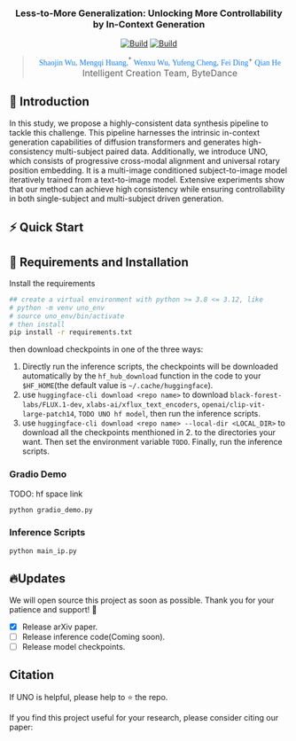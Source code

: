 <h3 align="center">Less-to-More Generalization: Unlocking More Controllability by In-Context Generation</h3>

<p align="center"> 
<a href="https://vmix-diffusion.github.io/VMix/"><img alt="Build" src="https://img.shields.io/badge/Project%20Page-VMix-yellow"></a> 
<a href="https://arxiv.org/pdf/2412.20800"><img alt="Build" src="https://img.shields.io/badge/arXiv%20paper-2412.20800-b31b1b.svg"></a>
</p>

><p align="center"> <span style="color:#137cf3; font-family: Gill Sans">Shaojin Wu,</span><sup></sup></a>  <span style="color:#137cf3; font-family: Gill Sans">Mengqi Huang,</span><sup>*</sup></a> <span style="color:#137cf3; font-family: Gill Sans">Wenxu Wu,</span><sup></sup></a>  <span style="color:#137cf3; font-family: Gill Sans">Yufeng Cheng,</span><sup></sup> </a>  <span style="color:#137cf3; font-family: Gill Sans">Fei Ding</span><sup>+</sup></a> <span style="color:#137cf3; font-family: Gill Sans">Qian He</span></a> <br> 
><span style="font-size: 16px">Intelligent Creation Team, ByteDance</span></p>

## 📖 Introduction
In this study, we propose a highly-consistent data synthesis pipeline to tackle this challenge. This pipeline harnesses the intrinsic in-context generation capabilities of diffusion transformers and generates high-consistency multi-subject paired data. Additionally, we introduce UNO, which consists of progressive cross-modal alignment and universal rotary position embedding. It is a multi-image conditioned subject-to-image model iteratively trained from a text-to-image model. Extensive experiments show that our method can achieve high consistency while ensuring controllability in both single-subject and multi-subject driven generation.


## ⚡️ Quick Start

## 🔧 Requirements and Installation

Install the requirements
```bash
## create a virtual environment with python >= 3.8 <= 3.12, like
# python -m venv uno_env
# source uno_env/bin/activate
# then install
pip install -r requirements.txt
```

then download checkpoints in one of the three ways:
1. Directly run the inference scripts, the checkpoints will be downloaded automatically by the `hf_hub_download` function in the code to your `$HF_HOME`(the default value is `~/.cache/huggingface`).
2. use `huggingface-cli download <repo name>` to download `black-forest-labs/FLUX.1-dev`, `xlabs-ai/xflux_text_encoders`, `openai/clip-vit-large-patch14`, `TODO UNO hf model`, then run the inference scripts.
3. use `huggingface-cli download <repo name> --local-dir <LOCAL_DIR>` to download all the checkpoints menthioned in 2. to the directories your want. Then set the environment variable `TODO`. Finally, run the inference scripts.

### Gradio Demo

TODO: hf space link

```bash
python gradio_demo.py
```


### Inference Scripts
```bash
python main_ip.py
```


## 🔥Updates
We will open source this project as soon as possible. Thank you for your patience and support! 🌟
- [x] Release arXiv paper.
- [ ] Release inference code(Coming soon).
- [ ] Release model checkpoints.

##  Citation
If UNO is helpful, please help to ⭐ the repo.

If you find this project useful for your research, please consider citing our paper:
```bibtex

```